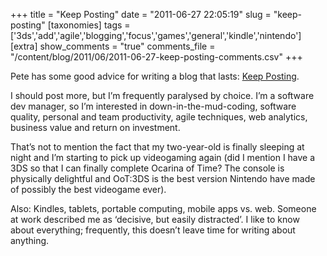 +++
title = "Keep Posting"
date = "2011-06-27 22:05:19"
slug = "keep-posting"
[taxonomies]
tags = ['3ds','add','agile','blogging','focus','games','general','kindle','nintendo']
[extra]
show_comments = "true"
comments_file = "/content/blog/2011/06/2011-06-27-keep-posting-comments.csv"
+++

Pete has some good advice for writing a blog that lasts: [Keep Posting](http://rasterweb.net/raster/2011/06/25/the-one-key/).

I should post more, but I’m frequently paralysed by choice. I’m a software dev manager, so I’m interested in down-in-the-mud-coding, software quality, personal and team productivity, agile techniques, web analytics, business value and return on investment.

That’s not to mention the fact that my two-year-old is finally sleeping at night and I’m starting to pick up videogaming again (did I mention I have a 3DS so that I can finally complete Ocarina of Time? The console is physically delightful and OoT:3DS is the best version Nintendo have made of possibly the best videogame ever).

Also: Kindles, tablets, portable computing, mobile apps vs. web. Someone at work described me as ‘decisive, but easily distracted’. I like to know about everything; frequently, this doesn’t leave time for writing about anything.
